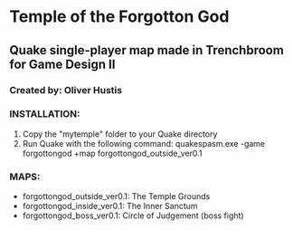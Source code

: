 # Temple of the Forgotton God
## Quake single-player map made in Trenchbroom for Game Design II
### Created by: Oliver Hustis

### INSTALLATION:
1. Copy the "mytemple" folder to your Quake directory
2. Run Quake with the following command:
   quakespasm.exe -game forgottongod +map forgottongod_outside_ver0.1

### MAPS:
- forgottongod_outside_ver0.1: The Temple Grounds
- forgottongod_inside_ver0.1: The Inner Sanctum
- forgottongod_boss_ver0.1: Circle of Judgement (boss fight)
